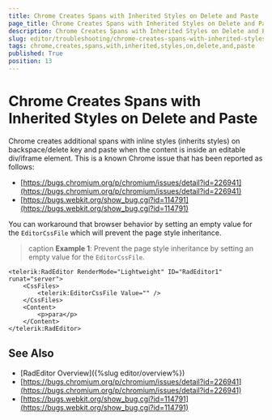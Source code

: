 ```yaml
---
title: Chrome Creates Spans with Inherited Styles on Delete and Paste
page_title: Chrome Creates Spans with Inherited Styles on Delete and Paste | RadEditor for ASP.NET AJAX Documentation
description: Chrome Creates Spans with Inherited Styles on Delete and Paste
slug: editor/troubleshooting/chrome-creates-spans-with-inherited-styles-on-delete-and-paste
tags: chrome,creates,spans,with,inherited,styles,on,delete,and,paste
published: True
position: 13
---
```


# Chrome Creates Spans with Inherited Styles on Delete and Paste

Chrome creates additional spans with inline styles (inherits styles) on backspace/delete key and paste when the content is inside an editable div/iframe element. This is a known Chrome issue that has been reported as follows:

 * [https://bugs.chromium.org/p/chromium/issues/detail?id=226941](https://bugs.chromium.org/p/chromium/issues/detail?id=226941)
 * [https://bugs.webkit.org/show_bug.cgi?id=114791](https://bugs.webkit.org/show_bug.cgi?id=114791)

You can workaround that browser behavior by setting an empty value for the `EditorCssFile` which will prevent the page style inheritance.

>caption **Example 1**: Prevent the page style inheritance by setting an empty value for the `EditorCssFile`.

````ASP.NET
<telerik:RadEditor RenderMode="Lightweight" ID="RadEditor1" runat="server">
    <CssFiles>
        <telerik:EditorCssFile Value="" />
    </CssFiles>
    <Content>
        <p>para</p>
    </Content>
</telerik:RadEditor>
````

## See Also

 * [RadEditor Overview]({%slug editor/overview%})
 * [https://bugs.chromium.org/p/chromium/issues/detail?id=226941](https://bugs.chromium.org/p/chromium/issues/detail?id=226941)
 * [https://bugs.webkit.org/show_bug.cgi?id=114791](https://bugs.webkit.org/show_bug.cgi?id=114791)
